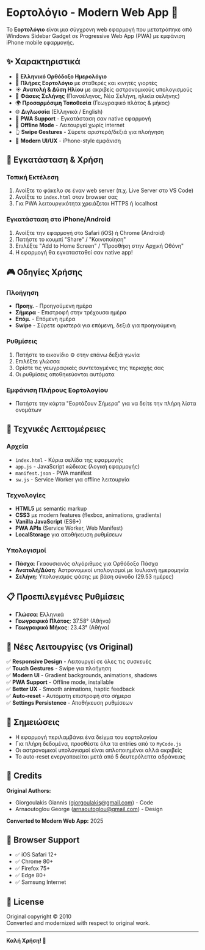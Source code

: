 # Εορτολόγιο - Modern Web App 📱

Το **Εορτολόγιο** είναι μια σύγχρονη web εφαρμογή που μετατράπηκε από Windows Sidebar Gadget σε Progressive Web App (PWA) με εμφάνιση iPhone mobile εφαρμογής.

## ✨ Χαρακτηριστικά

- 📅 **Ελληνικό Ορθόδοξο Ημερολόγιο**
- 🎉 **Πλήρες Εορτολόγιο** με σταθερές και κινητές γιορτές
- ☀️ **Ανατολή & Δύση Ηλίου** με ακριβείς αστρονομικούς υπολογισμούς
- 🌙 **Φάσεις Σελήνης** (Πανσέληνος, Νέα Σελήνη, ηλικία σελήνης)
- 🌍 **Προσαρμόσιμη Τοποθεσία** (Γεωγραφικό πλάτος & μήκος)
- 🌐 **Διγλωσσία** (Ελληνικά / English)
- 📱 **PWA Support** - Εγκατάσταση σαν native εφαρμογή
- 💾 **Offline Mode** - Λειτουργεί χωρίς internet
- 👆 **Swipe Gestures** - Σύρετε αριστερά/δεξιά για πλοήγηση
- 🎨 **Modern UI/UX** - iPhone-style εμφάνιση

## 🚀 Εγκατάσταση & Χρήση

### Τοπική Εκτέλεση

1. Ανοίξτε το φάκελο σε έναν web server (π.χ. Live Server στο VS Code)
2. Ανοίξτε το `index.html` στον browser σας
3. Για PWA λειτουργικότητα χρειάζεται HTTPS ή localhost

### Εγκατάσταση στο iPhone/Android

1. Ανοίξτε την εφαρμογή στο Safari (iOS) ή Chrome (Android)
2. Πατήστε το κουμπί "Share" / "Κοινοποίηση"
3. Επιλέξτε "Add to Home Screen" / "Προσθήκη στην Αρχική Οθόνη"
4. Η εφαρμογή θα εγκατασταθεί σαν native app!

## 🎮 Οδηγίες Χρήσης

### Πλοήγηση
- **Προηγ.** - Προηγούμενη ημέρα
- **Σήμερα** - Επιστροφή στην τρέχουσα ημέρα
- **Επόμ.** - Επόμενη ημέρα
- **Swipe** - Σύρετε αριστερά για επόμενη, δεξιά για προηγούμενη

### Ρυθμίσεις
1. Πατήστε το εικονίδιο ⚙️ στην επάνω δεξιά γωνία
2. Επιλέξτε γλώσσα
3. Ορίστε τις γεωγραφικές συντεταγμένες της περιοχής σας
4. Οι ρυθμίσεις αποθηκεύονται αυτόματα

### Εμφάνιση Πλήρους Εορτολογίου
- Πατήστε την κάρτα "Εορτάζουν Σήμερα" για να δείτε την πλήρη λίστα ονομάτων

## 🔧 Τεχνικές Λεπτομέρειες

### Αρχεία
- `index.html` - Κύρια σελίδα της εφαρμογής
- `app.js` - JavaScript κώδικας (λογική εφαρμογής)
- `manifest.json` - PWA manifest
- `sw.js` - Service Worker για offline λειτουργία

### Τεχνολογίες
- **HTML5** με semantic markup
- **CSS3** με modern features (flexbox, animations, gradients)
- **Vanilla JavaScript** (ES6+)
- **PWA APIs** (Service Worker, Web Manifest)
- **LocalStorage** για αποθήκευση ρυθμίσεων

### Υπολογισμοί
- **Πάσχα**: Γκαουσιανός αλγόριθμος για Ορθόδοξο Πάσχα
- **Ανατολή/Δύση**: Αστρονομικοί υπολογισμοί με Ιουλιανή ημερομηνία
- **Σελήνη**: Υπολογισμός φάσης με βάση σύνοδο (29.53 ημέρες)

## 📋 Προεπιλεγμένες Ρυθμίσεις

- **Γλώσσα**: Ελληνικά
- **Γεωγραφικό Πλάτος**: 37.58° (Αθήνα)
- **Γεωγραφικό Μήκος**: 23.43° (Αθήνα)

## 🌟 Νέες Λειτουργίες (vs Original)

✅ **Responsive Design** - Λειτουργεί σε όλες τις συσκευές  
✅ **Touch Gestures** - Swipe για πλοήγηση  
✅ **Modern UI** - Gradient backgrounds, animations, shadows  
✅ **PWA Support** - Offline mode, installable  
✅ **Better UX** - Smooth animations, haptic feedback  
✅ **Auto-reset** - Αυτόματη επιστροφή στο σήμερα  
✅ **Settings Persistence** - Αποθήκευση ρυθμίσεων  

## 📝 Σημειώσεις

- Η εφαρμογή περιλαμβάνει ένα δείγμα του εορτολογίου
- Για πλήρη δεδομένα, προσθέστε όλα τα entries από το `MyCode.js`
- Οι αστρονομικοί υπολογισμοί είναι απλοποιημένοι αλλά ακριβείς
- Το auto-reset ενεργοποιείται μετά από 5 δευτερόλεπτα αδράνειας

## 👥 Credits

**Original Authors:**
- Giorgoulakis Giannis (giorgoulakis@gmail.com) - Code
- Arnaoutoglou George (arnaoutoglou@gmail.com) - Design

**Converted to Modern Web App:** 2025

## 📱 Browser Support

- ✅ iOS Safari 12+
- ✅ Chrome 80+
- ✅ Firefox 75+
- ✅ Edge 80+
- ✅ Samsung Internet

## 📄 License

Original copyright © 2010  
Converted and modernized with respect to original work.

---

**Καλή Χρήση! 🎉**
